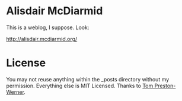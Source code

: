 # Alisdair McDiarmid

This is a weblog, I suppose. Look:

http://alisdair.mcdiarmid.org/

# License

You may not reuse anything within the \_posts directory without my permission. Everything else is MIT Licensed. Thanks to [Tom Preston-Werner](https://github.com/mojombo/mojombo.github.com/).
